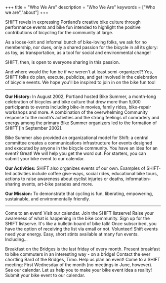 +++
title = "Who We Are"
description = "Who We Are"
keywords = ["Who we are","about"]
+++

SHIFT revels in expressing Portland’s creative bike culture through performance events and bike fun intended to highlight the positive contributions of bicycling for the community at large.

As a loose-knit and informal bunch of bike-loving folks, we ask for no membership, nor dues, only a shared passion for the bicycle in all its glory: as toy, as transportation, as a tool for social and environmental change!

SHIFT, then, is open to everyone sharing in this passion.


And where would the fun be if we weren't at least semi-organized?! Yes, SHIFT folks do plan, execute, publicize, and get involved in the celebration of bicycle events. We hope you'll be inspired to join in on the bike fun too!

---

**Our History:**
In August 2002, Portland hosted Bike Summer, a month-long celebration of bicycles and bike culture that drew more than 5,000 participants to events including bike-in movies, family rides, bike-repair workshops and more. A combination of the overwhelming Community response to the month’s activities and the strong feelings of comradery and energy among the primary Bike Summer organizers led to the formation of SHIFT [in September 2002].

Bike Summer also provided an organizational model for Shift: a central committee creates a communications infrastructure for events designed and executed by anyone in the bicycle community. You have an idea for an event? Great! We will help you get the word out. For starters, you can submit your bike event to our calendar.


**Our Activities:**
SHIFT also organizes events of our own. Examples of SHIFT-led activities include coffee give-ways, social rides, educational bike tours, actions to raise awareness about cyclist injuries or deaths, information-sharing events, art-bike parades and more.


**Our Mission:**
To demonstrate that cycling is fun, liberating, empowering, sustainable, and environmentally friendly.

---

Come to an event! Visit our calendar.
Join the SHIFT listserve!
Raise your awareness of what is happening in the bike community. Sign up for the SHIFT listserve. It's like a bulletin board of bike talk! Once subscribed, you have the option of receiving the list via email or not.
Volunteer!
Shift events need your energy. Easy, short stints available at many fun events. Including...

Breakfast on the Bridges is the last friday of every month.
Present breakfast to bike commuters in an interesting way -
on a bridge! Contact the ever chortling Bard of the Bridges, Timo.
Help us plan an event!
Come to a SHIFT meeting: First Wednesday of the month (no meetings in June, however). See our calendar.
Let us help you to make your bike event idea a reality!
Submit your bike event to our calendar.